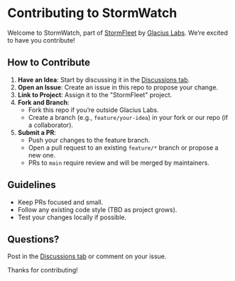 # Contributing to StormWatch

Welcome to StormWatch, part of [StormFleet](https://github.com/orgs/Glacius-Labs/projects/1) by [Glacius Labs](https://github.com/Glacius-Labs). We’re excited to have you contribute!

## How to Contribute
1. **Have an Idea**: Start by discussing it in the [Discussions tab](https://github.com/Glacius-Labs/Stormy/discussions).
2. **Open an Issue**: Create an issue in this repo to propose your change.
3. **Link to Project**: Assign it to the "StormFleet" project.
4. **Fork and Branch**:  
   - Fork this repo if you’re outside Glacius Labs.  
   - Create a branch (e.g., `feature/your-idea`) in your fork or our repo (if a collaborator).
5. **Submit a PR**:  
   - Push your changes to the feature branch.  
   - Open a pull request to an existing `feature/*` branch or propose a new one.  
   - PRs to `main` require review and will be merged by maintainers.

## Guidelines
- Keep PRs focused and small.
- Follow any existing code style (TBD as project grows).
- Test your changes locally if possible.

## Questions?
Post in the [Discussions tab](https://github.com/Glacius-Labs/StormWatch/discussions) or comment on your issue.

Thanks for contributing!
